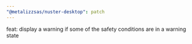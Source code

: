 ```yaml
---
"@metalizzsas/nuster-desktop": patch
---
```


feat: display a warning if some of the safety conditions are in a warning state

